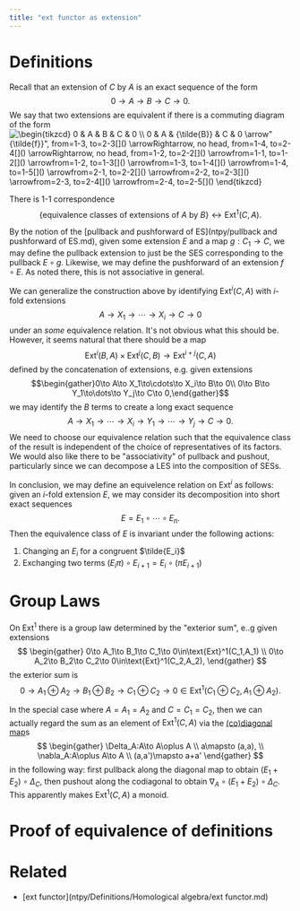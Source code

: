 ```yaml
---
title: "ext functor as extension"
---
```


# Definitions
Recall that an extension of $C$ by $A$ is an exact sequence of the form $$0\to A\to B\to C\to 0.$$ We say that two extensions are equivalent if there is a commuting diagram of the form 
<img align="center" src="https://i.upmath.me/svg/%5Cbegin%7Btikzcd%7D%0A%090%20%26%20A%20%26%20B%20%26%20C%20%26%200%20%5C%5C%0A%090%20%26%20A%20%26%20%7B%5Ctilde%7BB%7D%7D%20%26%20C%20%26%200%0A%09%5Carrow%5B%22%7B%5Ctilde%7Bf%7D%7D%22%2C%20from%3D1-3%2C%20to%3D2-3%5D%0A%09%5Carrow%5BRightarrow%2C%20no%20head%2C%20from%3D1-4%2C%20to%3D2-4%5D%0A%09%5Carrow%5BRightarrow%2C%20no%20head%2C%20from%3D1-2%2C%20to%3D2-2%5D%0A%09%5Carrow%5Bfrom%3D1-1%2C%20to%3D1-2%5D%0A%09%5Carrow%5Bfrom%3D1-2%2C%20to%3D1-3%5D%0A%09%5Carrow%5Bfrom%3D1-3%2C%20to%3D1-4%5D%0A%09%5Carrow%5Bfrom%3D1-4%2C%20to%3D1-5%5D%0A%09%5Carrow%5Bfrom%3D2-1%2C%20to%3D2-2%5D%0A%09%5Carrow%5Bfrom%3D2-2%2C%20to%3D2-3%5D%0A%09%5Carrow%5Bfrom%3D2-3%2C%20to%3D2-4%5D%0A%09%5Carrow%5Bfrom%3D2-4%2C%20to%3D2-5%5D%0A%5Cend%7Btikzcd%7D" alt="\begin{tikzcd}
	0 &amp; A &amp; B &amp; C &amp; 0 \\
	0 &amp; A &amp; {\tilde{B}} &amp; C &amp; 0
	\arrow&quot;{\tilde{f}}&quot;, from=1-3, to=2-3[]()
	\arrowRightarrow, no head, from=1-4, to=2-4[]()
	\arrowRightarrow, no head, from=1-2, to=2-2[]()
	\arrowfrom=1-1, to=1-2[]()
	\arrowfrom=1-2, to=1-3[]()
	\arrowfrom=1-3, to=1-4[]()
	\arrowfrom=1-4, to=1-5[]()
	\arrowfrom=2-1, to=2-2[]()
	\arrowfrom=2-2, to=2-3[]()
	\arrowfrom=2-3, to=2-4[]()
	\arrowfrom=2-4, to=2-5[]()
\end{tikzcd}" />

There is 1-1 correspondence $$\{\text{equivalence classes of extensions of }A \text{ by } B\}\leftrightarrow\text{Ext}^1(C,A).$$

By the notion of the [pullback and pushforward of ES](ntpy/pullback and pushforward of ES.md), given some extension $E$ and a map $g:C_1\to C$, we may define the pullback extension to just be the SES corresponding to the pullback $E\circ g$. Likewise, we may define the pushforward of an extension $f\circ E$. As noted there, this is not associative in general.

We can generalize the construction above by identifying $\text{Ext}^i(C,A)$ with $i$-fold extensions $$A\to X_1\to\cdots\to X_i\to C\to 0$$ under an *some* equivalence relation. It's not obvious what this should be. However, it seems natural that there should be a map $$\text{Ext}^i(B,A)\times\text{Ext}^j(C,B)\to \text{Ext}^{i+j}(C,A)$$ defined by the concatenation of extensions, e.g. given extensions $$\begin{gather}0\to A\to X_1\to\cdots\to X_i\to B\to 0\\ 0\to B\to Y_1\to\dots\to Y_j\to C\to 0,\end{gather}$$ we may identify the $B$ terms to create a long exact sequence $$A\to X_1\to\cdots\to X_i\to Y_1\to\cdots\to Y_j\to C\to 0.$$ We need to choose our  equivalence relation such that the equivalence class of the result is independent of the choice of representatives of its factors. We would also like there to be "associativity" of pullback and pushout, particularly since we can decompose a LES into the composition of SESs.

In conclusion, we may define an equivelence relation on $\text{Ext}^i$ as follows: given an $i$-fold extension $E$, we may consider its decomposition into short exact sequences $$E=E_1\circ\cdots\circ E_n.$$ Then the equivalence class of $E$ is invariant under the following actions:
1. Changing an $E_i$ for a congruent $\tilde{E_i}$
2. Exchanging two terms $(E_i\pi)\circ E_{i+1}=E_i\circ(\pi E_{i+1})$

# Group Laws
On $\text{Ext}^1$ there is a group law determined by the "exterior sum", e..g given extensions
$$
\begin{gather}
0\to A_1\to B_1\to C_1\to 0\in\text{Ext}^1(C_1,A_1) \\
0\to A_2\to B_2\to C_2\to 0\in\text{Ext}^1(C_2,A_2), 
\end{gather}
$$ 
the exterior sum is 
$$
0\to A_1\oplus A_2\to B_1\oplus B_2\to C_1\oplus C_2\to 0\in\text{Ext}^1(C_1\oplus C_2, A_1\oplus A_2).
$$

In the special case where $A=A_1=A_2$ and $C=C_1=C_2$, then we can actually regard the sum as an element of $\text{Ext}^1(C,A)$ via the [(co)diagonal map]()s 
$$
\begin{gather}
\Delta_A:A\to A\oplus A \\
a\mapsto (a,a), \\
\nabla_A:A\oplus A\to A \\
(a,a')\mapsto a+a'
\end{gather}
$$
in the following way: first pullback along the diagonal map to obtain $(E_1+E_2)\circ \Delta_C$, then pushout along the codiagonal to obtain $\nabla_A\circ (E_1+E_2)\circ\Delta_C$. This apparently makes $\text{Ext}^1(C,A)$ a monoid.

# Proof of equivalence of definitions

# Related
- [ext functor](ntpy/Definitions/Homological algebra/ext functor.md)
